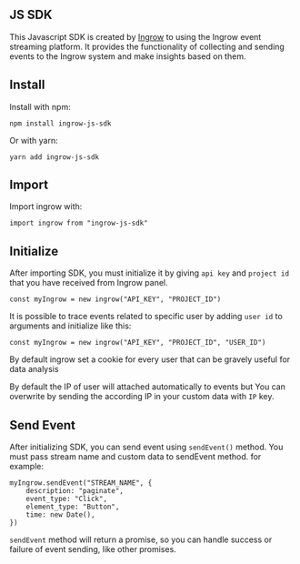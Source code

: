 ## JS SDK

This Javascript SDK is created by [Ingrow](https://ingrow.co) to using the Ingrow event streaming platform. It provides the functionality of collecting and sending events to the Ingrow system and make insights based on them.

## Install

Install with npm:

    npm install ingrow-js-sdk

Or with yarn:

    yarn add ingrow-js-sdk

## Import

Import ingrow with:

    import ingrow from "ingrow-js-sdk"

## Initialize

After importing SDK, you must initialize it by giving `api key` and `project id` that you have received from Ingrow panel.

    const myIngrow = new ingrow("API_KEY", "PROJECT_ID")

It is possible to trace events related to specific user by adding `user id` to arguments
and initialize like this:

    const myIngrow = new ingrow("API_KEY", "PROJECT_ID", "USER_ID")

By default ingrow set a cookie for every user that can be gravely useful for data analysis

By default the IP of user will attached automatically to events but You can
overwrite by sending the according IP in your custom data with `IP` key.

## Send Event

After initializing SDK, you can send event using `sendEvent()` method. You must pass stream name and custom data to sendEvent method. for example:

    myIngrow.sendEvent("STREAM_NAME", {
        description: "paginate",
        event_type: "Click",
        element_type: "Button",
        time: new Date(),
    })
 
`sendEvent` method will return a promise, so you can handle success or failure of event sending, like other promises.
